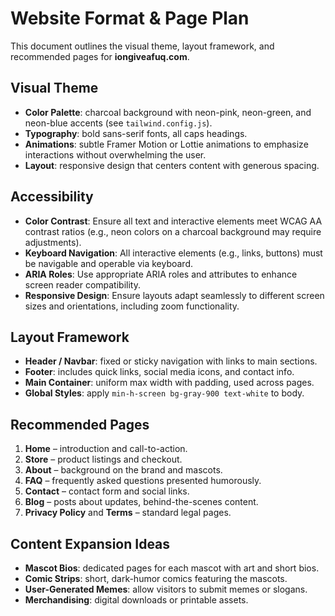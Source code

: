 # Website Format & Page Plan

This document outlines the visual theme, layout framework, and recommended pages for **iongiveafuq.com**.

## Visual Theme
- **Color Palette**: charcoal background with neon-pink, neon-green, and neon-blue accents (see `tailwind.config.js`).
- **Typography**: bold sans-serif fonts, all caps headings.
- **Animations**: subtle Framer Motion or Lottie animations to emphasize interactions without overwhelming the user.
- **Layout**: responsive design that centers content with generous spacing.

## Accessibility
- **Color Contrast**: Ensure all text and interactive elements meet WCAG AA contrast ratios (e.g., neon colors on a charcoal background may require adjustments).
- **Keyboard Navigation**: All interactive elements (e.g., links, buttons) must be navigable and operable via keyboard.
- **ARIA Roles**: Use appropriate ARIA roles and attributes to enhance screen reader compatibility.
- **Responsive Design**: Ensure layouts adapt seamlessly to different screen sizes and orientations, including zoom functionality.
## Layout Framework
- **Header / Navbar**: fixed or sticky navigation with links to main sections.
- **Footer**: includes quick links, social media icons, and contact info.
- **Main Container**: uniform max width with padding, used across pages.
- **Global Styles**: apply `min-h-screen bg-gray-900 text-white` to body.

## Recommended Pages
1. **Home** – introduction and call-to-action.
2. **Store** – product listings and checkout.
3. **About** – background on the brand and mascots.
4. **FAQ** – frequently asked questions presented humorously.
5. **Contact** – contact form and social links.
6. **Blog** – posts about updates, behind-the-scenes content.
7. **Privacy Policy** and **Terms** – standard legal pages.

## Content Expansion Ideas
- **Mascot Bios**: dedicated pages for each mascot with art and short bios.
- **Comic Strips**: short, dark-humor comics featuring the mascots.
- **User-Generated Memes**: allow visitors to submit memes or slogans.
- **Merchandising**: digital downloads or printable assets.

